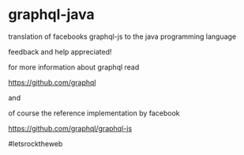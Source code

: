 # graphql-java
translation of facebooks graphql-js to the java programming language

feedback and help appreciated!

for more information about graphql read

https://github.com/graphql

and 

of course the reference implementation by facebook

https://github.com/graphql/graphql-js

#letsrocktheweb


